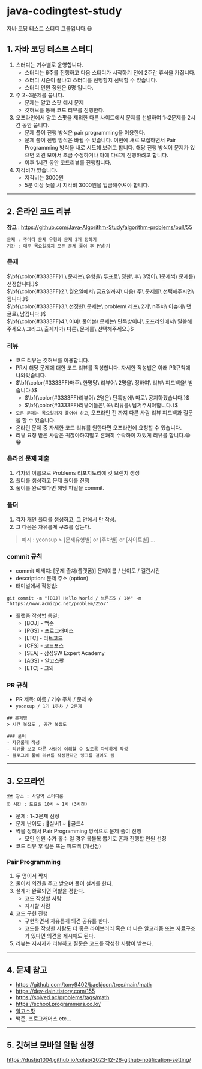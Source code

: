 # java-codingtest-study
자바 코딩 테스트 스터디 그룹입니다.😆  

## 1. 자바 코딩 테스트 스터디

1. 스터디는 기수별로 운영합니다.
   - 스터디는 6주를 진행하고 다음 스터디가 시작하기 전에 2주간 휴식을 가집니다.
   - 스터디 시즌이 끝나고 스터디를 진행할지 선택할 수 있습니다.
   - 스터디 인원 정원은 6명 입니다.
3. 주 2~3문제를 풉니다.
   - 문제는 알고 스팟 예시 문제
   - 깃허브를 통해 코드 리뷰를 진행한다.
4. 오프라인에서 알고 스팟을 제외한 다른 사이트에서 문제를 선별하여 1~2문제를 2시간 동안 풉니다.
   - 문제 풀이 진행 방식은 pair programming을 이용한다.
   - 문제 풀이 진행 방식은 바뀔 수 있습니다. 이번에 새로 모집하면서 Pair Programming 방식을 새로 시도해 보려고 합니다.
   해당 진행 방식이 문제가 있으면 의견 모아서 조금 수정하거나 아예 다르게 진행하려고 합니다.
   - 이후 1시간 동안 코드리뷰를 진행합니다.
5. 지각비가 있습니다.
   - 지각비는 3000원
   - 5분 이상 늦을 시 지각비 3000원을 입금해주셔야 합니다.
  
---

## 2. 온라인 코드 리뷰
**참고** : https://github.com/Java-Algorithm-Study/algorithm-problems/pull/55


```
문제 : 주마다 문제 유형과 문제 3개 정하기
기간 : 매주 목요일까지 모든 문제 풀이 후 PR하기
```
### 문제

$\bf{\color{#3333FF}1.\ 문제는\ 유형을\ 투표로\ 정한\ 후\ 3명이\ 1문제씩\ 문제를\ 선정합니다.}$  
$\bf{\color{#3333FF}2.\ 월요일에서\ 금요일까지\ 다음\ 주\ 문제를\ 선택해주시면\ 됩니다.}$  
$\bf{\color{#3333FF}3.\ 선정한\ 문제는\ problem\ 레포\ 2기\ n주차\ 이슈에\ 댓글로\ 남깁니다.}$  
$\bf{\color{#3333FF}4.\ 이미\ 풀어본\ 문제는\ 단톡방이나\ 오프라인에서\ 말씀해주세요.\ 그리고\ 출제자가\ 다른\ 문제를\ 선택해주세요.}$

### 리뷰

- 코드 리뷰는 깃허브를 이용합니다.
- PR시 해당 문제에 대한 코드 리뷰를 작성합니다. 자세한 작성법은 아래 PR규칙에 나와있습니다.
- $\bf{\color{#3333FF}매주\ 한명당\ 리뷰어\ 2명을\ 정하여\ 리뷰\ 피드백을\ 받습니다.}$
   - $\bf{\color{#3333FF}리뷰어\ 2명은\ 단톡방에\ 따로\ 공지하겠습니다.}$
   - $\bf{\color{#3333FF}리뷰어들은\ 꼭\ 리뷰를\ 남겨주셔야합니다.}$
- ```모든 문제는 목요일까지 풀어야 하고```, 오프라인 전 까지 다른 사람 리뷰 피드백과 질문을 할 수 있습니다.
- 온라인 문제 중 자세한 코드 리뷰를 원한다면 오프라인에 요청할 수 있습니다.
- 리뷰 요청 받은 사람은 귀찮아하지말고 흔쾌히 수락하여 재밌게 리뷰를 합니다.😁😁

### 온라인 문제 제출
1. 각자의 이름으로 Problems 리포지토리에 깃 브랜치 생성
2. 폴더를 생성하고 문제 풀이를 진행
3. 풀이를 완료했다면 해당 파일을 commit.

### 폴더
1. 각자 개인 폴더를 생성하고, 그 안에서 만 작성.
2. 그 다음은 자유롭게 구조를 잡는다.

> 예시 : yeonsup > [문제유형별] or [주차별] or [사이트별] ...

### commit 규칙
- commit 메세지: [문제 출처(플랫폼)] 문제이름 / 난이도 / 걸린시간 
- description: 문제 주소 (option)
- 터미널에서 작성법: 
```
git commit -m "[BOJ] Hello World / 브론즈5 / 1분" -m "https://www.acmicpc.net/problem/2557"
```
- 플랫폼 작성법 통일: 
  * [BOJ] - 백준 
  * [PGS] - 프로그래머스
  * [LTC] - 리트코드
  * [CFS] - 코드포스
  * [SEA] - 삼성SW Expert Academy
  * [AGS] - 알고스팟
  * [ETC] - 그외

### PR 규칙
- PR 제목: 이름 / 기수 주차 / 문제 수
- ``` yeonsup / 1기 1주차 / 2문제 ```
```
## 문제명
> 시간 복잡도 , 공간 복잡도

### 풀이
- 자유롭게 작성
- 리뷰를 보고 다른 사람이 이해할 수 있도록 자세하게 작성
- 블로그에 풀이 리뷰를 작성한다면 링크를 걸어도 됨
```
---

## 3. 오프라인
```
🗺️ 장소 : 사당역 스터디룸  
⏰ 시간 : 토요일 10시 ~ 1시 (3시간)
```
- 문제 : 1~2문제 선정
- 문제 난이도 : 🥈실버1 ~ 🥇골드4
- 짝을 정해서 Pair Programming 방식으로 문제 풀이 진행
   -  모인 인원 수가 홀수 일 경우 복불복 뽑기로 혼자 진행할 인원 선정
- 코드 리뷰 후 질문 또는 피드백 (개선점)

### Pair Programming
1. 두 명이서 짝지
2. 둘이서 의견을 주고 받으며 풀이 설계를 한다.
3. 설계가 완료되면 역할을 정한다.
   - 코드 작성할 사람
   - 지시할 사람
4. 코드 구현 진행
   - 구현하면서 자유롭게 의견 공유를 한다.
   - 코드를 작성한 사람도 더 좋은 라이브러리 혹은 더 나은 알고리즘 또는 자료구조가 있다면 의견을 제시해도 된다.
5. 리뷰는 지시자가 리뷰하고 질문은 코드를 작성한 사람이 받는다.

---

## 4. 문제 참고

- https://github.com/tony9402/baekjoon/tree/main/math
- https://dev-dain.tistory.com/155
- https://solved.ac/problems/tags/math
- https://school.programmers.co.kr/
- [알고스팟](https://book.algospot.com/problems.html)
- 백준, 프로그래머스 etc...
  
---

## 5. 깃허브 모바일 알람 설정
https://dustjq1004.github.io/colab/2023-12-26-github-notification-setting/
